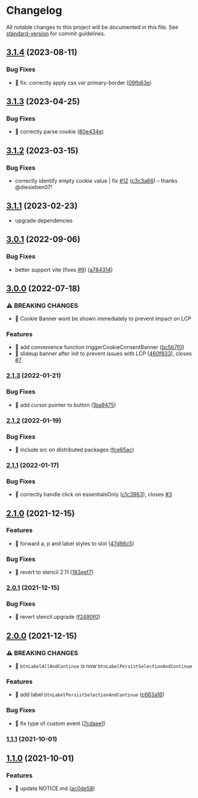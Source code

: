 # Changelog

All notable changes to this project will be documented in this file. See [standard-version](https://github.com/conventional-changelog/standard-version) for commit guidelines.

## [3.1.4](https://github.com/porscheofficial/cookie-consent-banner/compare/v3.1.3...v3.1.4) (2023-08-11)

### Bug Fixes

* 🐛 fix: correctly apply css var primary-border ([09fb63e](https://github.com/porscheofficial/cookie-consent-banner/commit/09fb63e93db9c6b3c8259d6039d345719edb212e))


## [3.1.3](https://github.com/porscheofficial/cookie-consent-banner/compare/v3.1.2...v3.1.3) (2023-04-25)

### Bug Fixes

* 🐛 correctly parse cookie ([80e434e](https://github.com/porscheofficial/cookie-consent-banner/commit/80e434e4b0f5c4af74b746b46241f0d8bbdeafcc))

## [3.1.2](https://github.com/porscheofficial/cookie-consent-banner/compare/v3.1.1...v3.1.2) (2023-03-15)


### Bug Fixes

* correctly identify empty cookie value | fix [#12](https://github.com/porscheofficial/cookie-consent-banner/issues/12) ([c3c3a66](https://github.com/porscheofficial/cookie-consent-banner/commit/c3c3a661fea8f865fe48088ccb127af80a85b446)) – thanks @diesieben07!

## [3.1.1](https://github.com/porscheofficial/cookie-consent-banner/compare/v3.0.1...v3.1.1) (2023-02-23)

- upgrade dependencies

## [3.0.1](https://github.com/porscheofficial/cookie-consent-banner/compare/v3.0.0...v3.0.1) (2022-09-06)

### Bug Fixes

- better support vite (fixes [#9](https://github.com/porscheofficial/cookie-consent-banner/issues/9)) ([a784314](https://github.com/porscheofficial/cookie-consent-banner/commit/a7843149dc27c769b589771246f177148fa2f626))

## [3.0.0](https://github.com/porscheofficial/cookie-consent-banner/compare/v2.1.3...v3.0.0) (2022-07-18)

### ⚠ BREAKING CHANGES

- 🧨 Cookie Banner wont be shown immediately to prevent impact on LCP

### Features

- 🎸 add convenience function triggerCookieConsentBanner ([bc5b7f0](https://github.com/porscheofficial/cookie-consent-banner/commit/bc5b7f06f0df7f537b9c7180bd0e82e03dfb74b9))
- 🎸 slideup banner after init to prevent issues with LCP ([460f833](https://github.com/porscheofficial/cookie-consent-banner/commit/460f833b76f2ce1b116301cbbb226cf9f318ff42)), closes [#7](https://github.com/porscheofficial/cookie-consent-banner/issues/7)

### [2.1.3](https://github.com/porscheofficial/cookie-consent-banner/compare/v2.1.2...v2.1.3) (2022-01-21)

### Bug Fixes

- 🐛 add cursor:pointer to button ([1ba9475](https://github.com/porscheofficial/cookie-consent-banner/commit/1ba94752c7bb59e455722df512816534acf91cb9))

### [2.1.2](https://github.com/porscheofficial/cookie-consent-banner/compare/v2.1.1...v2.1.2) (2022-01-19)

### Bug Fixes

- 🐛 include src on distributed packages ([fce65ac](https://github.com/porscheofficial/cookie-consent-banner/commit/fce65ac9d20d1665bafdc982dfd905ecabd8d9ae))

### [2.1.1](https://github.com/porscheofficial/cookie-consent-banner/compare/v2.1.0...v2.1.1) (2022-01-17)

### Bug Fixes

- 🐛 correctly handle click on essentialsOnly ([c1c3963](https://github.com/porscheofficial/cookie-consent-banner/commit/c1c3963dfda3a9c138e6c4db859e65875fdfa17f)), closes [#3](https://github.com/porscheofficial/cookie-consent-banner/issues/3)

## [2.1.0](https://github.com/porscheofficial/cookie-consent-banner/compare/v2.0.1...v2.1.0) (2021-12-15)

### Features

- 🎸 forward a, p and label styles to slot ([47d86c5](https://github.com/porscheofficial/cookie-consent-banner/commit/47d86c540cfb1649b03cadb780ac295cf4ac4045))

### Bug Fixes

- 🐛 revert to stencil 2.11 ([183eef7](https://github.com/porscheofficial/cookie-consent-banner/commit/183eef76b38bfdf8ecff55a43e0366c9bd807eaa))

### [2.0.1](https://github.com/porscheofficial/cookie-consent-banner/compare/v2.0.0...v2.0.1) (2021-12-15)

### Bug Fixes

- 🐛 revert stencil upgrade ([f2490f0](https://github.com/porscheofficial/cookie-consent-banner/commit/f2490f0bd8e183bce50477981cda8de178eb4d4c))

## [2.0.0](https://github.com/porscheofficial/cookie-consent-banner/compare/v1.1.1...v2.0.0) (2021-12-15)

### ⚠ BREAKING CHANGES

- 🧨 `btnLabelAllAndContinue` is now `btnLabelPersistSelectionAndContinue`

### Features

- 🎸 add label `btnLabelPersistSelectionAndContinue` ([c663a16](https://github.com/porscheofficial/cookie-consent-banner/commit/c663a16e08417e06b9561472979b3980d0224e99))

### Bug Fixes

- 🐛 fix type of custom event ([7cdaee1](https://github.com/porscheofficial/cookie-consent-banner/commit/7cdaee12628cd755ada707eb2a44bdc2f2b6d916))

### [1.1.1](https://github.com/porscheofficial/cookie-consent-banner/compare/v1.1.0...v1.1.1) (2021-10-01)

## [1.1.0](https://github.com/porscheofficial/cookie-consent-banner/compare/v1.0.0...v1.1.0) (2021-10-01)

### Features

- 🎸 update NOTICE.md ([ac0de58](https://github.com/porscheofficial/cookie-consent-banner/commit/ac0de58631006e4d0fdf2d5fb15252bebf2d6fa1))
